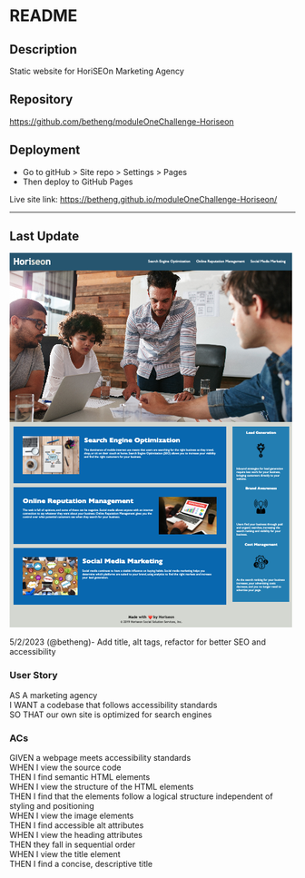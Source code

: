 # README
## Description
Static website for HoriSEOn Marketing Agency

## Repository
https://github.com/betheng/moduleOneChallenge-Horiseon 

## Deployment
- Go to gitHub > Site repo > Settings > Pages
- Then deploy to GitHub Pages

Live site link: https://betheng.github.io/moduleOneChallenge-Horiseon/
_____________________________
## Last Update
![Screenshot of site day of upload](./Horiseon/assets/images/HoriseonSite-screenshot.png)

5/2/2023 (@betheng)- Add title, alt tags, refactor for better SEO and accessibility
### User Story
AS A marketing agency<br />
I WANT a codebase that follows accessibility standards<br />
SO THAT our own site is optimized for search engines

### ACs
GIVEN a webpage meets accessibility standards<br />
WHEN I view the source code<br />
THEN I find semantic HTML elements<br />
WHEN I view the structure of the HTML elements<br />
THEN I find that the elements follow a logical structure independent of styling and positioning<br />
WHEN I view the image elements<br />
THEN I find accessible alt attributes<br />
WHEN I view the heading attributes<br />
THEN they fall in sequential order<br />
WHEN I view the title element<br />
THEN I find a concise, descriptive title
